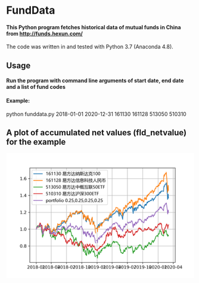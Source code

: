 # FundData
#### This Python program fetches historical data of mutual funds in China from http://funds.hexun.com/
The code was written in and tested with Python 3.7 (Anaconda 4.8).

## Usage
#### Run the program with command line arguments of start date, end date and a list of fund codes
#### Example:
python funddata.py 2018-01-01 2020-12-31 161130 161128 513050 510310

## A plot of accumulated net values (fld_netvalue) for the example
![Screenshot](fld_netvalue.png)
